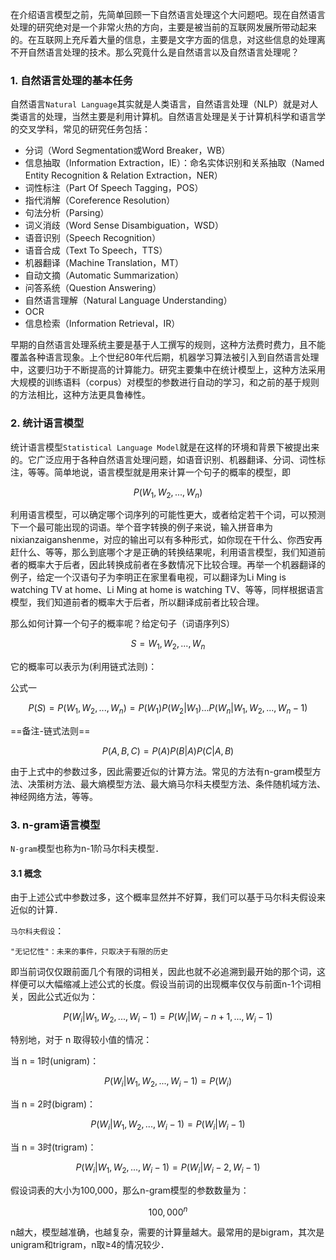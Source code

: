 在介绍语言模型之前，先简单回顾一下自然语言处理这个大问题吧。现在自然语言处理的研究绝对是一个非常火热的方向，主要是被当前的互联网发展所带动起来的。在互联网上充斥着大量的信息，主要是文字方面的信息，对这些信息的处理离不开自然语言处理的技术。那么究竟什么是自然语言以及自然语言处理呢？

### 1. 自然语言处理的基本任务

自然语言`Natural Language`其实就是人类语言，自然语言处理（NLP）就是对人类语言的处理，当然主要是利用计算机。自然语言处理是关于计算机科学和语言学的交叉学科，常见的研究任务包括：

- 分词（Word Segmentation或Word Breaker，WB）
- 信息抽取（Information Extraction，IE）：命名实体识别和关系抽取（Named Entity Recognition & Relation Extraction，NER）
- 词性标注（Part Of Speech Tagging，POS）
- 指代消解（Coreference Resolution）
- 句法分析（Parsing）
- 词义消歧（Word Sense Disambiguation，WSD）
- 语音识别（Speech Recognition）
- 语音合成（Text To Speech，TTS）
- 机器翻译（Machine Translation，MT）
- 自动文摘（Automatic Summarization）
- 问答系统（Question Answering）
- 自然语言理解（Natural Language Understanding）
- OCR
- 信息检索（Information Retrieval，IR）

早期的自然语言处理系统主要是基于人工撰写的规则，这种方法费时费力，且不能覆盖各种语言现象。上个世纪80年代后期，机器学习算法被引入到自然语言处理中，这要归功于不断提高的计算能力。研究主要集中在统计模型上，这种方法采用大规模的训练语料（corpus）对模型的参数进行自动的学习，和之前的基于规则的方法相比，这种方法更具鲁棒性。

### 2. 统计语言模型

统计语言模型`Statistical Language Model`就是在这样的环境和背景下被提出来的。它广泛应用于各种自然语言处理问题，如语音识别、机器翻译、分词、词性标注，等等。简单地说，语言模型就是用来计算一个句子的概率的模型，即


```math
P(W_1,W_2,...,W_n)
```

利用语言模型，可以确定哪个词序列的可能性更大，或者给定若干个词，可以预测下一个最可能出现的词语。举个音字转换的例子来说，输入拼音串为nixianzaiganshenme，对应的输出可以有多种形式，如你现在干什么、你西安再赶什么、等等，那么到底哪个才是正确的转换结果呢，利用语言模型，我们知道前者的概率大于后者，因此转换成前者在多数情况下比较合理。再举一个机器翻译的例子，给定一个汉语句子为李明正在家里看电视，可以翻译为Li Ming is watching TV at home、Li Ming at home is watching TV、等等，同样根据语言模型，我们知道前者的概率大于后者，所以翻译成前者比较合理。

那么如何计算一个句子的概率呢？给定句子（词语序列S）


```math
S=W_1,W_2,...,W_n
```
它的概率可以表示为(利用链式法则)：

公式一
```math
P(S)=P(W_1,W_2,...,W_n)=P(W_1)P(W_2|W_1)...P(W_n|W_1,W_2,...,W_n-1)   
```

==备注-链式法则==

```math
P(A,B,C)=P(A)P(B|A)P(C|A,B)
```

由于上式中的参数过多，因此需要近似的计算方法。常见的方法有n-gram模型方法、决策树方法、最大熵模型方法、最大熵马尔科夫模型方法、条件随机域方法、神经网络方法，等等。

### 3. n-gram语言模型

`N-gram`模型也称为n-1阶马尔科夫模型．

#### 3.1 概念

由于上述公式中参数过多，这个概率显然并不好算，我们可以基于马尔科夫假设来近似的计算．

`马尔科夫假设`：
```
"无记忆性"：未来的事件，只取决于有限的历史
```
即当前词仅仅跟前面几个有限的词相关，因此也就不必追溯到最开始的那个词，这样便可以大幅缩减上述公式的长度。假设当前词的出现概率仅仅与前面n-1个词相关，因此公式近似为：
```math
P(W_i|W_1,W_2,...,W_i-1) = P(W_i|W_i-n+1,...,W_i-1)  
```
特别地，对于 n 取得较小值的情况：

当 n = 1时(unigram)：

```math
P(W_i|W_1,W_2,...,W_i-1) = P(W_i)  
```
当 n = 2时(bigram)：

```math
P(W_i|W_1,W_2,...,W_i-1) = P(W_i|W_i-1)  
```

当 n = 3时(trigram)：

```math
P(W_i|W_1,W_2,...,W_i-1) = P(W_i|W_i-2,W_i-1)  
```
假设词表的大小为100,000，那么n-gram模型的参数数量为：
```math
100,000^n
```
n越大，模型越准确，也越复杂，需要的计算量越大。最常用的是bigram，其次是unigram和trigram，n取≥4的情况较少．





